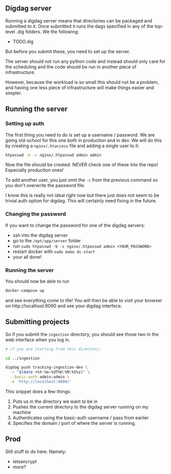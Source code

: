 ## Digdag server

Running a digdag server means that directories can be packaged and submitted
to it. Once submitted it runs the dags specified in any of the top-level
.dig folders. We the following:

- TODO.dig

But before you submit these, you need to set up the server.

The server should not run any python code and instead should only care for the scheduling and the code should be run in another piece of infrastructure.

However, because the workload is so small this should not be a problem, and having one less piece of infrastructure will make things easier and simpler.

## Running the server

### Setting up auth

The first thing you need to do is set up a username / password. We are going
old-school for this one both in production and in dev. We will do this by
creating a `nginx/.htaccess` file and adding a single user to it:

```bash
htpasswd -b -c nginx/.htpasswd admin admin
```

Now the file should be created. NEVER check one of these into the repo!
Especially production ones!

To add another user, you just omit the `-c` from the previous command
so you don't overwrite the password file.

I know this is really not ideal right now but there just does not seem to be
trivial auth option for digdag. This will certainly need fixing in the future.

### Changing the password

If you want to change the password for one of the digdag servers:

* ssh into the digdag server
* go to the `/opt/app/server` folder
* run `sudo htpasswd -b -c nginx/.htpasswd admin <YOUR_PASSWORD>`
* restart docker with `sudo make dc-start`
* your all done!

### Running the server

You should now be able to run

```bash
docker-compose up
```

and see everything come to
life! You will then be able to visit your browser on http://localhost:9090
and see your digdag interfece.

## Submitting projects

So if you submit the `ingestion` directory, you should see those two in
the web interface when you log in.

```bash
# if you are starting from this directory:

cd ../ingestion

digdag push tracking-ingestion-dev \
  -r "$(date +%Y-%m-%dT%H:%M:%S%z)" \
  --basic-auth admin:admin \
  -e 'http://localhost:9090/'

```

This snippet does a few things:

1. Puts us in the directory we want to be in
1. Pushes the current directory to the digdag server running on my machine
1. Authenticates using the basic-auth username / pass from earlier
1. Specifies the domain / port of where the server is running.

## Prod

Still stuff to do here. Namely:

- letsencrypt
- more?


